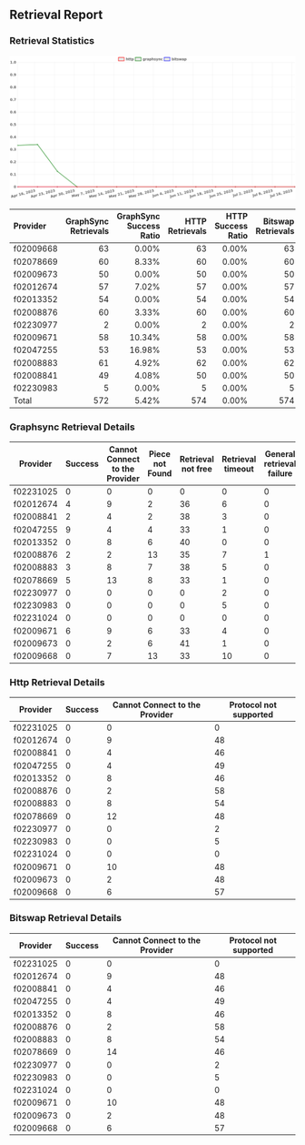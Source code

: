 ## Retrieval Report
### Retrieval Statistics
<img src="https://raw.githubusercontent.com/data-preservation-programs/filplus-checker-assets/main/filecoin-project/filecoin-plus-large-datasets/issues/1656/1689933012268.png"/>

| Provider  | GraphSync Retrievals | GraphSync Success Ratio | HTTP Retrievals | HTTP Success Ratio | Bitswap Retrievals | Bitswap Success Ratio |
| :-------- | -------------------: | ----------------------: | --------------: | -----------------: | -----------------: | --------------------: |
| f02009668 |                   63 |                   0.00% |              63 |              0.00% |                 63 |                 0.00% |
| f02078669 |                   60 |                   8.33% |              60 |              0.00% |                 60 |                 0.00% |
| f02009673 |                   50 |                   0.00% |              50 |              0.00% |                 50 |                 0.00% |
| f02012674 |                   57 |                   7.02% |              57 |              0.00% |                 57 |                 0.00% |
| f02013352 |                   54 |                   0.00% |              54 |              0.00% |                 54 |                 0.00% |
| f02008876 |                   60 |                   3.33% |              60 |              0.00% |                 60 |                 0.00% |
| f02230977 |                    2 |                   0.00% |               2 |              0.00% |                  2 |                 0.00% |
| f02009671 |                   58 |                  10.34% |              58 |              0.00% |                 58 |                 0.00% |
| f02047255 |                   53 |                  16.98% |              53 |              0.00% |                 53 |                 0.00% |
| f02008883 |                   61 |                   4.92% |              62 |              0.00% |                 62 |                 0.00% |
| f02008841 |                   49 |                   4.08% |              50 |              0.00% |                 50 |                 0.00% |
| f02230983 |                    5 |                   0.00% |               5 |              0.00% |                  5 |                 0.00% |
| Total     |                  572 |                   5.42% |             574 |              0.00% |                574 |                 0.00% |

### Graphsync Retrieval Details
| Provider  | Success | Cannot Connect to the Provider | Piece not Found | Retrieval not free | Retrieval timeout | General retrieval failure | Unconfirmed block transfer |
| --------- | ------- | ------------------------------ | --------------- | ------------------ | ----------------- | ------------------------- | -------------------------- |
| f02231025 | 0       | 0                              | 0               | 0                  | 0                 | 0                         | 0                          |
| f02012674 | 4       | 9                              | 2               | 36                 | 6                 | 0                         | 0                          |
| f02008841 | 2       | 4                              | 2               | 38                 | 3                 | 0                         | 0                          |
| f02047255 | 9       | 4                              | 4               | 33                 | 1                 | 0                         | 2                          |
| f02013352 | 0       | 8                              | 6               | 40                 | 0                 | 0                         | 0                          |
| f02008876 | 2       | 2                              | 13              | 35                 | 7                 | 1                         | 0                          |
| f02008883 | 3       | 8                              | 7               | 38                 | 5                 | 0                         | 0                          |
| f02078669 | 5       | 13                             | 8               | 33                 | 1                 | 0                         | 0                          |
| f02230977 | 0       | 0                              | 0               | 0                  | 2                 | 0                         | 0                          |
| f02230983 | 0       | 0                              | 0               | 0                  | 5                 | 0                         | 0                          |
| f02231024 | 0       | 0                              | 0               | 0                  | 0                 | 0                         | 0                          |
| f02009671 | 6       | 9                              | 6               | 33                 | 4                 | 0                         | 0                          |
| f02009673 | 0       | 2                              | 6               | 41                 | 1                 | 0                         | 0                          |
| f02009668 | 0       | 7                              | 13              | 33                 | 10                | 0                         | 0                          |

### Http Retrieval Details
| Provider  | Success | Cannot Connect to the Provider | Protocol not supported |
| --------- | ------- | ------------------------------ | ---------------------- |
| f02231025 | 0       | 0                              | 0                      |
| f02012674 | 0       | 9                              | 48                     |
| f02008841 | 0       | 4                              | 46                     |
| f02047255 | 0       | 4                              | 49                     |
| f02013352 | 0       | 8                              | 46                     |
| f02008876 | 0       | 2                              | 58                     |
| f02008883 | 0       | 8                              | 54                     |
| f02078669 | 0       | 12                             | 48                     |
| f02230977 | 0       | 0                              | 2                      |
| f02230983 | 0       | 0                              | 5                      |
| f02231024 | 0       | 0                              | 0                      |
| f02009671 | 0       | 10                             | 48                     |
| f02009673 | 0       | 2                              | 48                     |
| f02009668 | 0       | 6                              | 57                     |

### Bitswap Retrieval Details
| Provider  | Success | Cannot Connect to the Provider | Protocol not supported |
| --------- | ------- | ------------------------------ | ---------------------- |
| f02231025 | 0       | 0                              | 0                      |
| f02012674 | 0       | 9                              | 48                     |
| f02008841 | 0       | 4                              | 46                     |
| f02047255 | 0       | 4                              | 49                     |
| f02013352 | 0       | 8                              | 46                     |
| f02008876 | 0       | 2                              | 58                     |
| f02008883 | 0       | 8                              | 54                     |
| f02078669 | 0       | 14                             | 46                     |
| f02230977 | 0       | 0                              | 2                      |
| f02230983 | 0       | 0                              | 5                      |
| f02231024 | 0       | 0                              | 0                      |
| f02009671 | 0       | 10                             | 48                     |
| f02009673 | 0       | 2                              | 48                     |
| f02009668 | 0       | 6                              | 57                     |
